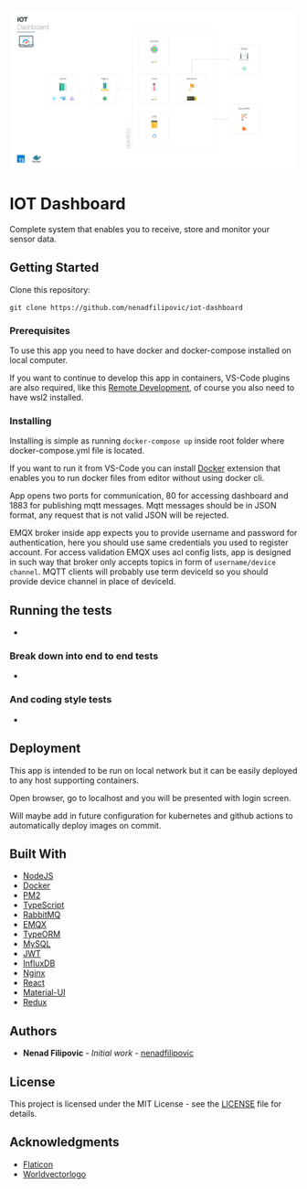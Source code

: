 ![IOT-Dashboard](<https://github.com/nenadfilipovic/iot-dashboard/blob/master/IOT%20Dashboard%20(Stack).svg>)

# IOT Dashboard

Complete system that enables you to receive, store and monitor your sensor data.

## Getting Started

Clone this repository:

```
git clone https://github.com/nenadfilipovic/iot-dashboard
```

### Prerequisites

To use this app you need to have docker and docker-compose installed on local computer.

If you want to continue to develop this app in containers, VS-Code plugins are also required, like this [Remote Development](https://marketplace.visualstudio.com/items?itemName=ms-vscode-remote.vscode-remote-extensionpack), of course you also need to have wsl2 installed.

### Installing

Installing is simple as running `docker-compose up` inside root folder where docker-compose.yml file is located.

If you want to run it from VS-Code you can install [Docker](https://marketplace.visualstudio.com/items?itemName=ms-azuretools.vscode-docker) extension that enables you to run docker files from editor without using docker cli.

App opens two ports for communication, 80 for accessing dashboard and 1883 for publishing mqtt messages. Mqtt messages should be in JSON format, any request that is not valid JSON will be rejected.

EMQX broker inside app expects you to provide username and password for authentication, here you should use same credentials you used to register account.
For access validation EMQX uses acl config lists, app is designed in such way that broker only accepts topics in form of `username/device channel`. MQTT clients will probably use term deviceId so you should provide device channel in place of deviceId.

## Running the tests

-

### Break down into end to end tests

-

### And coding style tests

-

## Deployment

This app is intended to be run on local network but it can be easily deployed to any host supporting containers.

Open browser, go to localhost and you will be presented with login screen.

Will maybe add in future configuration for kubernetes and github actions to automatically deploy images on commit.

## Built With

- [NodeJS](https://nodejs.org/en/)
- [Docker](https://www.docker.com/)
- [PM2](https://pm2.keymetrics.io/)
- [TypeScript](https://www.typescriptlang.org/)
- [RabbitMQ](https://www.rabbitmq.com/)
- [EMQX](https://www.emqx.io/)
- [TypeORM](https://typeorm.io/)
- [MySQL](https://www.mysql.com/)
- [JWT](https://jwt.io/)
- [InfluxDB](https://www.influxdata.com/)
- [Nginx](https://www.nginx.com/)
- [React](https://reactjs.org/)
- [Material-UI](https://material-ui.com/)
- [Redux](https://redux.js.org/)

## Authors

- **Nenad Filipovic** - _Initial work_ - [nenadfilipovic](https://github.com/nenadfilipovic)

## License

This project is licensed under the MIT License - see the [LICENSE](LICENSE) file for details.

## Acknowledgments

- [Flaticon](https://www.flaticon.com/)
- [Worldvectorlogo](https://worldvectorlogo.com/)
